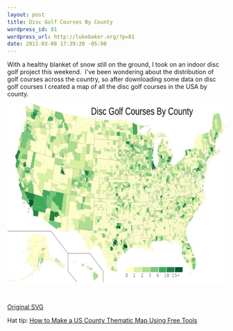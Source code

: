 ```yaml
--- 
layout: post
title: Disc Golf Courses By County
wordpress_id: 81
wordpress_url: http://lukebaker.org/?p=81
date: 2011-03-08 17:39:20 -05:00
---
```

With a healthy blanket of snow still on the ground, I took on an indoor disc golf project this weekend.  I've been wondering about the distribution of golf courses across the country, so after downloading some data on disc golf courses I created a map of all the disc golf courses in the USA by county.

<a href="/upload/courses-1280.jpg"><img class="alignnone size-full wp-image-83" style="border: 0px initial initial;" title="courses-650" src="/upload/courses-650.jpg" alt="" width="650" height="412" /></a>

&nbsp;

<a href="/upload/counties_by_course_number.svg" target="_blank">Original SVG</a>

Hat tip: <a href="http://flowingdata.com/2009/11/12/how-to-make-a-us-county-thematic-map-using-free-tools/" target="_blank">How to Make a US County Thematic Map Using Free Tools</a>
